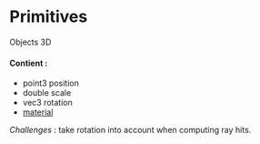 # Primitives
Objects 3D
#### Contient :
- point3 position
- double scale
- vec3 rotation
- [material](Materials.md)

*Challenges* : take rotation into account when computing ray hits.